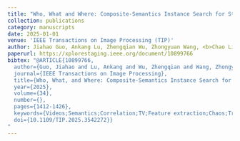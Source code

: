 ```yaml
---
title: "Who, What and Where: Composite-Semantics Instance Search for Story Videos"
collection: publications
category: manuscripts
date: 2025-01-01
venue: 'IEEE Transactions on Image Processing (TIP)'
author: Jiahao Guo, Ankang Lu, Zhengqian Wu, Zhongyuan Wang, <b>Chao Liang</b>*
paperurl: https://xplorestaging.ieee.org/document/10899766
bibtex: "@ARTICLE{10899766,
  author={Guo, Jiahao and Lu, Ankang and Wu, Zhengqian and Wang, Zhongyuan and Liang, Chao},
  journal={IEEE Transactions on Image Processing}, 
  title={Who, What, and Where: Composite-Semantics Instance Search for Story Videos}, 
  year={2025},
  volume={34},
  number={},
  pages={1412-1426},
  keywords={Videos;Semantics;Correlation;TV;Feature extraction;Chaos;Training;Support vector machines;Search problems;NIST;Who-what-where;instance search;video structure aware;partial decomposition},
  doi={10.1109/TIP.2025.3542272}}
"
---
```

